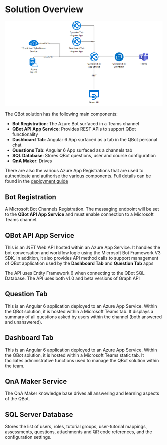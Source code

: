 # Solution Overview
![overview](images\overview.png)

The QBot solution has the following main components:
* **Bot Registration**: The Azure Bot surfaced in a Teams channel
* **QBot API App Service**: Provides REST APIs to support QBot functionality
* **Dashboard Tab**: Angular 6 App surfaced as a tab in the QBot personal chat
* **Questions Tab**: Angular 6 App surfaced as a channels tab
* **SQL Database**: Stores QBot questions, user and course configuration
* **QnA Maker**: Drives 

There are also the various Azure App Registrations that are used to authenticate and authorise the various components. Full details can be found in the [deployment guide](deployment-guide.md)

## Bot Registration
A Microsoft Bot Channels Registration. The messaging endpoint will be set to the **QBot API App Service** and must enable connection to a Microsoft Teams channel.

## QBot API App Service
This is an .NET Web API hosted within an Azure App Service.
It handles the bot conversation and workflow logic using the Microsoft Bot Framework V3 SDK. In addition, it also provides API method calls to support management of QBot application used by the **Dashboard Tab** and **Question Tab** apps

The API uses Entity Framework 6 when connecting to the QBot SQL Database.
The API uses both v1.0 and beta versions of Graph API

## Question Tab
This is an Angular 6 application deployed to an Azure App Service. Within the QBot solution, it is hosted within a Microsoft Teams tab. It displays a summary of all  questions asked by users within the channel (both answered and unanswered).

## Dashboard Tab
This is an Angular 6 application deployed to an Azure App Service. Within the QBot solution, it is hosted within a Microsoft Teams static tab. It faciliates administrative functions used to manage the QBot solution within the team.

## QnA Maker Service
The QnA Maker knowledge base drives all answering and learning aspects of the QBot.

## SQL Server Database
Stores the list of users, roles, tutorial groups, user-tutorial mappings, assessments, questions, attachments and QR code references, and the configuration settings.



